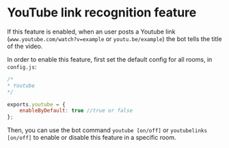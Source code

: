 YouTube link recognition feature
====================

If this feature is enabled, when an user posts a Youtube link (`www.youtube.com/watch?v=example` or `youtu.be/example`) the bot tells the title of the video.

In order to enable this feature, first set the default config for all rooms, in `config.js`:
```js
/*
* Youtube
*/

exports.youtube = {
	enableByDefault: true //true or false
};
```

Then, you can use the bot command `youtube [on/off]` or `youtubelinks [on/off]` to enable or disable this feature in a specific room.
